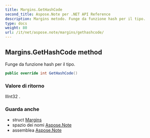 ```yaml
---
title: Margins.GetHashCode
second_title: Aspose.Note per .NET API Reference
description: Margins metodo. Funge da funzione hash per il tipo.
type: docs
weight: 80
url: /it/net/aspose.note/margins/gethashcode/
---
```

## Margins.GetHashCode method

Funge da funzione hash per il tipo.

```csharp
public override int GetHashCode()
```

### Valore di ritorno

IlInt32 .

### Guarda anche

* struct [Margins](../)
* spazio dei nomi [Aspose.Note](../../margins/)
* assemblea [Aspose.Note](../../../)


